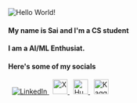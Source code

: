 <img src="https://github.com/keouck/keouck/blob/main/banner.png?raw=true" alt="Hello World!">

#### My name is Sai and I'm a CS student 

#### I am a AI/ML Enthusiat.

#### Here's some of my socials
<p align="left">
    &nbsp;
    <!-- LinkedIn -->
    <a href="https://linkedin.com/in/YOUR-USERNAME" target="_blank">
        <img src="https://img.icons8.com/ios-filled/30/0077B5/linkedin.png" alt="LinkedIn"/>
    </a>
    &nbsp;
    <!-- Twitter -->
    <a href="https://twitter.com/YOUR-USERNAME" target="_blank">
      <img src="https://i.etsystatic.com/7628211/r/il/bf5665/5167793793/il_570xN.5167793793_f4yw.jpg" width = "30" alt="X"/>
    </a>
    &nbsp;
   <!-- Hugging Face -->
    <a href="https://huggingface.co/YOUR-USERNAME" target="_blank">
        <img src="https://huggingface.co/front/assets/huggingface_logo-noborder.svg" width="30" alt="Hugging Face"/>
    </a>
    &nbsp;
    <!-- Kaggle -->
    <a href="https://kaggle.com/YOUR-USERNAME" target="_blank">
        <img src="https://www.kaggle.com/static/images/site-logo.svg" width="30" alt="Kaggle"/>
    </a>
</p>
